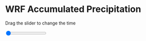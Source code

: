 <h1>WRF Accumulated Precipitation</h1>
<p>Drag the slider to change the time</p>

<div class="slidecontainer">
<input oninput='setImage(this)' class="slider" type="range" min="0" max="16" value="0" step="1" />
<img id='img'/>
</div>

<script>
var img = document.getElementById('img');
var img_array = ['/assets/images/wrf/r_wrfout_d01_2020-02-20_12:00:00.png',
'/assets/images/wrf/r_wrfout_d01_2020-02-20_13:00:00.png',
'/assets/images/wrf/r_wrfout_d01_2020-02-20_14:00:00.png',
'/assets/images/wrf/r_wrfout_d01_2020-02-20_15:00:00.png',
'/assets/images/wrf/r_wrfout_d01_2020-02-20_16:00:00.png',
'/assets/images/wrf/r_wrfout_d01_2020-02-20_17:00:00.png',
'/assets/images/wrf/r_wrfout_d01_2020-02-20_18:00:00.png',
'/assets/images/wrf/r_wrfout_d01_2020-02-20_19:00:00.png',
'/assets/images/wrf/r_wrfout_d01_2020-02-20_20:00:00.png',
'/assets/images/wrf/r_wrfout_d01_2020-02-20_21:00:00.png',
'/assets/images/wrf/r_wrfout_d01_2020-02-20_22:00:00.png',
'/assets/images/wrf/r_wrfout_d01_2020-02-20_23:00:00.png',
'/assets/images/wrf/r_wrfout_d01_2020-02-21_00:00:00.png',
'/assets/images/wrf/r_wrfout_d01_2020-02-21_01:00:00.png',
'/assets/images/wrf/r_wrfout_d01_2020-02-21_02:00:00.png',
'/assets/images/wrf/r_wrfout_d01_2020-02-21_03:00:00.png',];
function setImage(obj)
{
        var value = obj.value;
        img.src = img_array[value];

}
</script>
